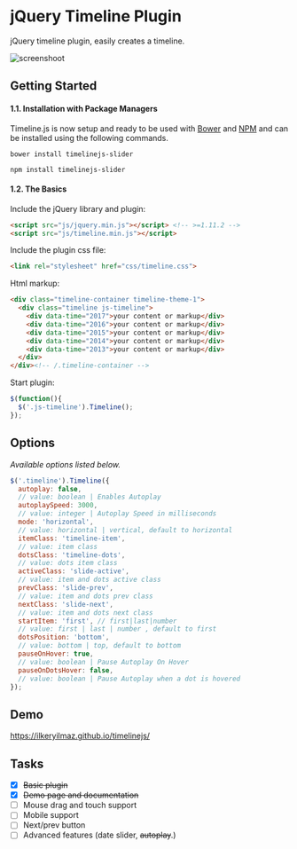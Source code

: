 # jQuery Timeline Plugin
jQuery timeline plugin, easily creates a timeline.

![screenshoot](https://raw.githubusercontent.com/ilkeryilmaz/timelinejs/master/demo/img/example.png)

## Getting Started

#### 1.1. Installation with Package Managers
Timeline.js is now setup and ready to be used with [Bower](https://bower.io/) and [NPM](https://www.npmjs.com/package/timelinejs-slider) and can be installed using the following commands.

```shell
bower install timelinejs-slider
```

```shell
npm install timelinejs-slider
```

#### 1.2. The Basics
Include the jQuery library and plugin:

```html
<script src="js/jquery.min.js"></script> <!-- >=1.11.2 -->
<script src="js/timeline.min.js"></script>
```

Include the plugin css file:

```html
<link rel="stylesheet" href="css/timeline.css">
```


Html markup:

```html
<div class="timeline-container timeline-theme-1">
  <div class="timeline js-timeline">
    <div data-time="2017">your content or markup</div>
    <div data-time="2016">your content or markup</div>
    <div data-time="2015">your content or markup</div>
    <div data-time="2014">your content or markup</div>
    <div data-time="2013">your content or markup</div>
  </div>
</div><!-- /.timeline-container -->
```


Start plugin:

```js
$(function(){
  $('.js-timeline').Timeline();
});
```


## Options

_Available options listed below._
```js
$('.timeline').Timeline({
  autoplay: false,
  // value: boolean | Enables Autoplay
  autoplaySpeed: 3000,
  // value: integer | Autoplay Speed in milliseconds
  mode: 'horizontal',
  // value: horizontal | vertical, default to horizontal
  itemClass: 'timeline-item',
  // value: item class
  dotsClass: 'timeline-dots',
  // value: dots item class
  activeClass: 'slide-active',
  // value: item and dots active class
  prevClass: 'slide-prev',
  // value: item and dots prev class
  nextClass: 'slide-next',
  // value: item and dots next class
  startItem: 'first', // first|last|number
  // value: first | last | number , default to first
  dotsPosition: 'bottom',
  // value: bottom | top, default to bottom
  pauseOnHover: true,
  // value: boolean | Pause Autoplay On Hover
  pauseOnDotsHover: false,
  // value: boolean | Pause Autoplay when a dot is hovered
});
```


## Demo

https://ilkeryilmaz.github.io/timelinejs/


## Tasks 

- [x] ~~Basic plugin~~
- [x] ~~Demo page and documentation~~
- [ ] Mouse drag and touch support
- [ ] Mobile support
- [ ] Next/prev button
- [ ] Advanced features (date slider, ~~autoplay~~.)
